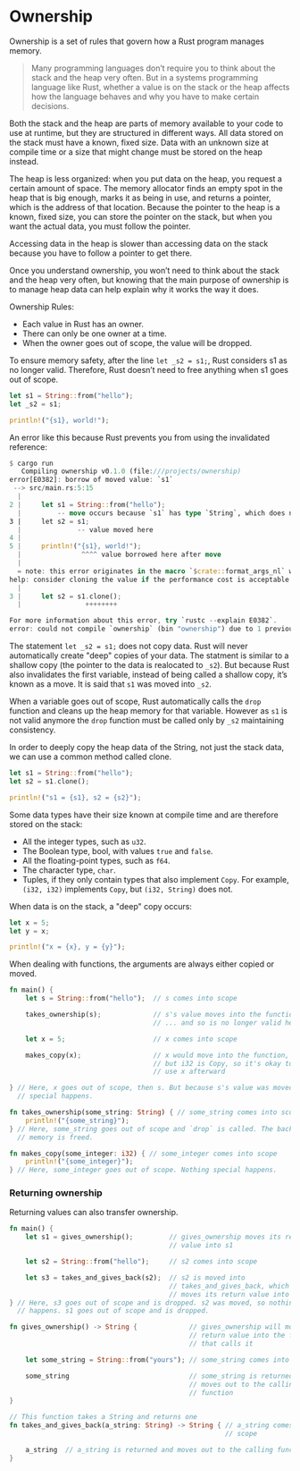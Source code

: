 # **Ownership**

Ownership is a set of rules that govern how a Rust program manages memory.

> Many programming languages don’t require you to think about the stack and the heap very often. But in a systems programming language like Rust, whether a value is on the stack or the heap affects how the language behaves and why you have to make certain decisions.

Both the stack and the heap are parts of memory available to your code to use at runtime, but they are structured in different ways. All data stored on the stack must have a known, fixed size. Data with an unknown size at compile time or a size that might change must be stored on the heap instead.

The heap is less organized: when you put data on the heap, you request a certain amount of space. The memory allocator finds an empty spot in the heap that is big enough, marks it as being in use, and returns a pointer, which is the address of that location. Because the pointer to the heap is a known, fixed size, you can store the pointer on the stack, but when you want the actual data, you must follow the pointer.

Accessing data in the heap is slower than accessing data on the stack because you have to follow a pointer to get there. 

Once you understand ownership, you won’t need to think about the stack and the heap very often, but knowing that the main purpose of ownership is to manage heap data can help explain why it works the way it does.

Ownership Rules:

- Each value in Rust has an owner.
- There can only be one owner at a time.
- When the owner goes out of scope, the value will be dropped.

To ensure memory safety, after the line ```let _s2 = s1;```, Rust considers s1 as no longer valid. Therefore, Rust doesn’t need to free anything when s1 goes out of scope. 

```rust
let s1 = String::from("hello");
let _s2 = s1;

println!("{s1}, world!");
```

An error like this because Rust prevents you from using the invalidated reference:

```rust
$ cargo run
   Compiling ownership v0.1.0 (file:///projects/ownership)
error[E0382]: borrow of moved value: `s1`
 --> src/main.rs:5:15
  |
2 |     let s1 = String::from("hello");
  |         -- move occurs because `s1` has type `String`, which does not implement the `Copy` trait
3 |     let s2 = s1;
  |              -- value moved here
4 |
5 |     println!("{s1}, world!");
  |               ^^^^ value borrowed here after move
  |
  = note: this error originates in the macro `$crate::format_args_nl` which comes from the expansion of the macro `println` (in Nightly builds, run with -Z macro-backtrace for more info)
help: consider cloning the value if the performance cost is acceptable
  |
3 |     let s2 = s1.clone();
  |                ++++++++

For more information about this error, try `rustc --explain E0382`.
error: could not compile `ownership` (bin "ownership") due to 1 previous error
```
The statement ```let _s2 = s1;``` does not copy data. Rust will never automatically create "deep" copies of your data. The statment is similar to a shallow copy (the pointer to the data is realocated to ```_s2```). But because Rust also invalidates the first variable, instead of being called a shallow copy, it’s known as a move.  It is said that ```s1``` was moved into ```_s2```.

When a variable goes out of scope, Rust automatically calls the ```drop``` function and cleans up the heap memory for that variable. However as ```s1``` is not valid anymore the ```drop``` function must be called only by ```_s2``` maintaining consistency.

In order to deeply copy the heap data of the String, not just the stack data, we can use a common method called clone.

```rust
let s1 = String::from("hello");
let s2 = s1.clone();

println!("s1 = {s1}, s2 = {s2}");
```

Some data types have their size known at compile time and are therefore stored on the stack:

- All the integer types, such as ```u32```.
- The Boolean type, bool, with values ```true``` and ```false```.
- All the floating-point types, such as ```f64```.
- The character type, ```char```.
- Tuples, if they only contain types that also implement ```Copy```. For example, ```(i32, i32)``` implements ```Copy```, but ```(i32, String)``` does not.

When data is on the stack, a "deep" copy occurs:

```rust
let x = 5;
let y = x;

println!("x = {x}, y = {y}");
```

When dealing with functions, the arguments are always either copied or moved.

```rust
fn main() {
    let s = String::from("hello");  // s comes into scope

    takes_ownership(s);             // s's value moves into the function...
                                    // ... and so is no longer valid here

    let x = 5;                      // x comes into scope

    makes_copy(x);                  // x would move into the function,
                                    // but i32 is Copy, so it's okay to still
                                    // use x afterward

} // Here, x goes out of scope, then s. But because s's value was moved, nothing
  // special happens.

fn takes_ownership(some_string: String) { // some_string comes into scope
    println!("{some_string}");
} // Here, some_string goes out of scope and `drop` is called. The backing
  // memory is freed.

fn makes_copy(some_integer: i32) { // some_integer comes into scope
    println!("{some_integer}");
} // Here, some_integer goes out of scope. Nothing special happens.
```


### **Returning ownership**

Returning values can also transfer ownership.

```rust
fn main() {
    let s1 = gives_ownership();         // gives_ownership moves its return
                                        // value into s1

    let s2 = String::from("hello");     // s2 comes into scope

    let s3 = takes_and_gives_back(s2);  // s2 is moved into
                                        // takes_and_gives_back, which also
                                        // moves its return value into s3
} // Here, s3 goes out of scope and is dropped. s2 was moved, so nothing
  // happens. s1 goes out of scope and is dropped.

fn gives_ownership() -> String {             // gives_ownership will move its
                                             // return value into the function
                                             // that calls it

    let some_string = String::from("yours"); // some_string comes into scope

    some_string                              // some_string is returned and
                                             // moves out to the calling
                                             // function
}

// This function takes a String and returns one
fn takes_and_gives_back(a_string: String) -> String { // a_string comes into
                                                      // scope

    a_string  // a_string is returned and moves out to the calling function
}
```